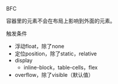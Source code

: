 BFC

容器里的元素不会在布局上影响到外面的元素。

触发条件
+ 浮动float，除了none
+ 定位position，除了static，relative
+ display
  + inline-block，table-cells，flex
+ overflow，除了visible（默认值）